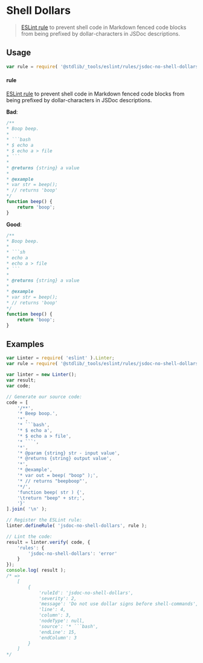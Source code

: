 <!--

@license Apache-2.0

Copyright (c) 2018 The Stdlib Authors.

Licensed under the Apache License, Version 2.0 (the "License");
you may not use this file except in compliance with the License.
You may obtain a copy of the License at

   http://www.apache.org/licenses/LICENSE-2.0

Unless required by applicable law or agreed to in writing, software
distributed under the License is distributed on an "AS IS" BASIS,
WITHOUT WARRANTIES OR CONDITIONS OF ANY KIND, either express or implied.
See the License for the specific language governing permissions and
limitations under the License.

-->

# Shell Dollars

> [ESLint rule][eslint-rules] to prevent shell code in Markdown fenced code blocks from being prefixed by dollar-characters in JSDoc descriptions.

<section class="intro">

</section>

<!-- /.intro -->

<section class="usage">

## Usage

```javascript
var rule = require( '@stdlib/_tools/eslint/rules/jsdoc-no-shell-dollars' );
```

#### rule

[ESLint rule][eslint-rules] to prevent shell code in Markdown fenced code blocks from being prefixed by dollar-characters in JSDoc descriptions.

**Bad**:

<!-- eslint-disable stdlib/jsdoc-no-shell-dollars, stdlib/jsdoc-markdown-remark -->

````javascript
/**
* Boop beep.
*
* ```bash
* $ echo a
* $ echo a > file
* ```
*
* @returns {string} a value
*
* @example
* var str = beep();
* // returns 'boop'
*/
function beep() {
    return 'boop';
}
````

**Good**:

````javascript
/**
* Boop beep.
*
* ```sh
* echo a
* echo a > file
* ```
*
* @returns {string} a value
*
* @example
* var str = beep();
* // returns 'boop'
*/
function beep() {
    return 'boop';
}
````

</section>

<!-- /.usage -->

<section class="examples">

## Examples

<!-- eslint no-undef: "error" -->

````javascript
var Linter = require( 'eslint' ).Linter;
var rule = require( '@stdlib/_tools/eslint/rules/jsdoc-no-shell-dollars' );

var linter = new Linter();
var result;
var code;

// Generate our source code:
code = [
    '/**',
    '* Beep boop.',
    '*',
    '* ```bash',
    '* $ echo a',
    '* $ echo a > file',
    '* ```',
    '*',
    '* @param {string} str - input value',
    '* @returns {string} output value',
    '*',
    '* @example',
    '* var out = beep( "boop" );',
    '* // returns "beepboop"',
    '*/',
    'function beep( str ) {',
    '\treturn "beep" + str;',
    '}'
].join( '\n' );

// Register the ESLint rule:
linter.defineRule( 'jsdoc-no-shell-dollars', rule );

// Lint the code:
result = linter.verify( code, {
    'rules': {
        'jsdoc-no-shell-dollars': 'error'
    }
});
console.log( result );
/* =>
    [
        {
            'ruleId': 'jsdoc-no-shell-dollars',
            'severity': 2,
            'message': 'Do not use dollar signs before shell-commands',
            'line': 4,
            'column': 3,
            'nodeType': null,
            'source': '* ```bash',
            'endLine': 15,
            'endColumn': 3
        }
    ]
*/
````

</section>

<!-- /.examples -->

<!-- Section for related `stdlib` packages. Do not manually edit this section, as it is automatically populated. -->

<section class="related">

</section>

<!-- /.related -->

<!-- Section for all links. Make sure to keep an empty line after the `section` element and another before the `/section` close. -->

<section class="links">

[eslint-rules]: https://eslint.org/docs/developer-guide/working-with-rules

</section>

<!-- /.links -->

